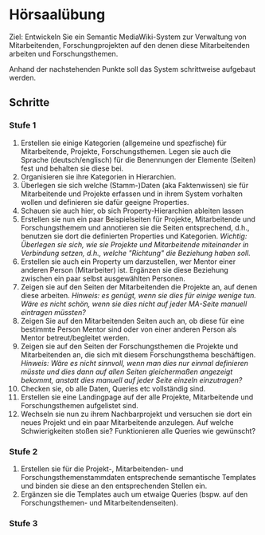 # Hörsaalübung


Ziel: Entwickeln Sie ein Semantic MediaWiki-System zur Verwaltung von Mitarbeitenden, Forschungprojekten auf den denen diese Mitarbeitenden arbeiten und Forschungsthemen.

Anhand der nachstehenden Punkte soll das System schrittweise aufgebaut werden.

## Schritte

### Stufe 1
1. Erstellen sie einige Kategorien (allgemeine und spezfische) für Mitarbeitende, Projekte, Forschungsthemen. Legen sie auch die Sprache (deutsch/englisch) für die Benennungen der Elemente (Seiten) fest und behalten sie diese bei.
2. Organisieren sie ihre Kategorien in Hierarchien.
3. Überlegen sie sich welche (Stamm-)Daten (aka Faktenwissen) sie für Mitarbeitende und Projekte erfassen und in ihrem System vorhalten wollen und definieren sie dafür geeigne Properties.
4. Schauen sie auch hier, ob sich Property-Hierarchien ableiten lassen
6. Erstellen sie nun ein paar Beispielseiten für Projekte, Mitarbeitende und Forschungsthemem und annotieren sie die Seiten entsprechend, d.h., benutzen sie dort die definierten Properties und Kategorien. _Wichtig: Überlegen sie sich, wie sie Projekte und Mitarbeitende miteinander in Verbindung setzen, d.h., welche "Richtung" die Beziehung haben soll._
7. Erstellen sie auch ein Property um darzustellen, wer Mentor einer anderen Person (Mitarbeiter) ist. Ergänzen sie diese Beziehung zwischen ein paar selbst ausgewählten Personen.
8. Zeigen sie auf den Seiten der Mitarbeitenden die Projekte an, auf denen diese arbeiten. _Hinweis: es genügt, wenn sie dies für einige wenige tun. Wäre es nicht schön, wenn sie dies nicht auf jeder MA-Seite manuell eintragen müssten?_
9. Zeigen Sie auf den Mitarbeitenden Seiten auch an, ob diese für eine bestimmte Person Mentor sind oder von einer anderen Person als Mentor betreut/begleitet werden. 
10. Zeigen sie auf den Seiten der Forschungsthemen die Projekte und Mitarbeitenden an, die sich mit diesem Forschungsthema beschäftigen. _Hinweis: Wäre es nicht sinnvoll, wenn man dies nur einmal definieren müsste und dies dann auf allen Seiten gleichermaßen angezeigt bekommt, anstatt dies manuell auf jeder Seite einzeln einzutragen?_
11. Checken sie, ob alle Daten, Queries etc vollständig sind.
12. Erstellen sie eine Landingpage auf der alle Projekte, Mitarbeitende und Forschungsthemen aufgelistet sind.
13. Wechseln sie nun zu ihrem Nachbarprojekt und versuchen sie dort ein neues Projekt und ein paar Mitarbeitende anzulegen. Auf welche Schwierigkeiten stoßen sie? Funktionieren alle Queries wie gewünscht?

### Stufe 2

1. Erstellen sie für die Projekt-, Mitarbeitenden- und Forschungsthemenstammdaten entsprechende semantische Templates und binden sie diese an den entsprechenden Stellen ein. 
2. Ergänzen sie die Templates auch um etwaige Queries (bspw. auf den Forschungsthemen- und Mitarbeitendenseiten). 



### Stufe 3

